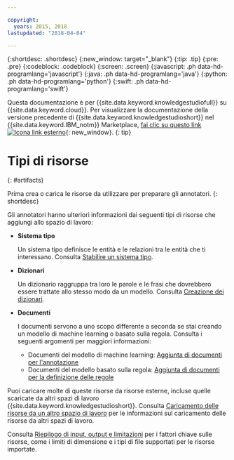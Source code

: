 ```yaml
---

copyright:
  years: 2015, 2018
lastupdated: "2018-04-04"

---
```


{:shortdesc: .shortdesc}
{:new_window: target="_blank"}
{:tip: .tip}
{:pre: .pre}
{:codeblock: .codeblock}
{:screen: .screen}
{:javascript: .ph data-hd-programlang='javascript'}
{:java: .ph data-hd-programlang='java'}
{:python: .ph data-hd-programlang='python'}
{:swift: .ph data-hd-programlang='swift'}

Questa documentazione è per {{site.data.keyword.knowledgestudiofull}} su {{site.data.keyword.cloud}}. Per visualizzare la documentazione della versione precedente di {{site.data.keyword.knowledgestudioshort}} nel {{site.data.keyword.IBM_notm}} Marketplace, [fai clic su questo link ![Icona link esterno](../../icons/launch-glyph.svg "Icona link esterno")](https://{DomainName}/docs/services/knowledge-studio/artifacts.html){: new_window}.
{: tip}

# Tipi di risorse 
{: #artifacts}

Prima crea o carica le risorse da utilizzare per preparare gli annotatori.
{: shortdesc}

Gli annotatori hanno ulteriori informazioni dai seguenti tipi di risorse che aggiungi allo spazio di lavoro:

- **Sistema tipo**

    Un sistema tipo definisce le entità e le relazioni tra le entità che ti interessano. Consulta [Stabilire un sistema tipo](/docs/services/watson-knowledge-studio/typesystem.html).

- **Dizionari**

    Un dizionario raggruppa tra loro le parole e le frasi che dovrebbero essere trattate allo stesso modo da un modello. Consulta [Creazione dei dizionari](/docs/services/watson-knowledge-studio/dictionaries.html).

- **Documenti**

    I documenti servono a uno scopo differente a seconda se stai creando un modello di machine learning o basato sulla regola. Consulta i seguenti argomenti per maggiori informazioni:
    - Documenti del modello di machine learning: [Aggiunta di documenti per l'annotazione](/docs/services/watson-knowledge-studio/documents-for-annotation.html#wks_t_docs_intro)
    - Documenti del modello basato sulla regola: [Aggiunta di documenti per la definizione delle regole](/docs/services/watson-knowledge-studio/rule-annotator-add-doc.html)

Puoi caricare molte di queste risorse da risorse esterne, incluse quelle scaricate da altri spazi di lavoro {{site.data.keyword.knowledgestudioshort}}. Consulta [Caricamento delle risorse da un altro spazio di lavoro](/docs/services/watson-knowledge-studio/exportimport.html) per le informazioni sul caricamento delle risorse da altri spazi di lavoro.

Consulta [Riepilogo di input, output e limitazioni](/docs/services/watson-knowledge-studio/create-project.html#wks_formats) per i fattori chiave sulle risorse, come i limiti di dimensione e i tipi di file supportati per le risorse importate.

